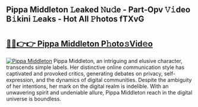 ## Pippa Middleton 𝙻eaked 𝙽u𝚍e - Part-Opv 𝚅𝚒deo B𝚒kini 𝙻eaks - Hot All 𝙿hotos fTXvG

# <h2><a href="http://ld5qeh.urlbe.top/?page=Pippa+Middleton">🔗🔗👉👉 Pippa Middleton P𝚑oto𝚜Vid𝚎o</a></h2>

[![Pippa Middleton](https://i.imgur.com/eBuTRDB.gif)](http://ld5qeh.urlbe.top/?page=Pippa+Middleton)
Pippa Middleton, an intriguing and elusive character, transcends simple labels. Her distinctive online communication style has captivated and provoked critics, generating debates on privacy, self-expression, and the dynamics of digital communities. Despite the ambiguity of her intentions, her mark on the digital realm is indelible. With an unwavering spirit and undeniable allure, Pippa Middleton reach in the digital universe is boundless.
